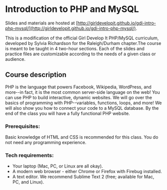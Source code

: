 # Introduction to PHP and MySQL

Slides and materials are hosted at [http://girldevelopit.github.io/gdi-intro-php-mysql/](http://girldevelopit.github.io/gdi-intro-php-mysql/).

This is a modification of the official Girl Develop It PHP/MySQL curriculum, developed by Sylvia Richardson for the Raleigh/Durham chapter.The course is meant to be taught in 4 two-hour sections. Each of the slides and practice files are customizable according to the needs of a given class or audience.

## Course description

PHP is the language that powers Facebook, Wikipedia, WordPress, and more--in fact, it is the most common server-side language on the web! You can use PHP to build interactive, dynamic websites. We will go over the basics of programming with PHP--variables, functions, loops, and more! We will also show you how to connect your code to a MySQL database. By the end of the class you will have a fully functional PHP website.

### Prerequisites:

Basic knowledge of HTML and CSS is recommended for this class. You do not need any programming experience.

### Tech requirements:

 - Your laptop (Mac, PC, or Linux are all okay).
 - A modern web browser - either Chrome or Firefox with Firebug installed.
 - A text editor. We recommend Sublime Text 2 (free; available for Mac, PC, and Linux).
